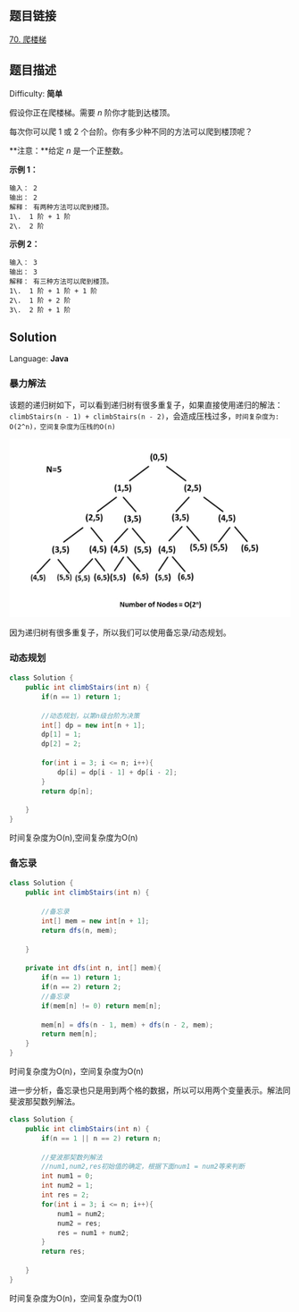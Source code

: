 ## 题目链接

[70\. 爬楼梯](https://leetcode-cn.com/problems/climbing-stairs/)

## 题目描述

Difficulty: **简单**

假设你正在爬楼梯。需要 _n_ 阶你才能到达楼顶。

每次你可以爬 1 或 2 个台阶。你有多少种不同的方法可以爬到楼顶呢？

**注意：**给定 _n_ 是一个正整数。

**示例 1：**

```
输入： 2
输出： 2
解释： 有两种方法可以爬到楼顶。
1\.  1 阶 + 1 阶
2\.  2 阶
```

**示例 2：**

```
输入： 3
输出： 3
解释： 有三种方法可以爬到楼顶。
1\.  1 阶 + 1 阶 + 1 阶
2\.  1 阶 + 2 阶
3\.  2 阶 + 1 阶
```

## Solution

Language: **Java**

### 暴力解法

该题的递归树如下，可以看到递归树有很多重复子，如果直接使用递归的解法：`climbStairs(n - 1) + climbStairs(n - 2)`，会造成压栈过多，`时间复杂度为: O(2^n)，空间复杂度为压栈的O(n)`

![爬楼梯.jpg](../../_img/爬楼梯.jpg)

因为递归树有很多重复子，所以我们可以使用备忘录/动态规划。

### 动态规划

```java
class Solution {
    public int climbStairs(int n) {
        if(n == 1) return 1;

        //动态规划，以第n级台阶为决策
        int[] dp = new int[n + 1];
        dp[1] = 1;
        dp[2] = 2;

        for(int i = 3; i <= n; i++){
            dp[i] = dp[i - 1] + dp[i - 2];
        }
        return dp[n];

    }
}
```

时间复杂度为O(n),空间复杂度为O(n)

### 备忘录

```java
class Solution {
    public int climbStairs(int n) {

        //备忘录
        int[] mem = new int[n + 1];
        return dfs(n, mem);

    }

    private int dfs(int n, int[] mem){
        if(n == 1) return 1;
        if(n == 2) return 2;
        //备忘录
        if(mem[n] != 0) return mem[n];

        mem[n] = dfs(n - 1, mem) + dfs(n - 2, mem);
        return mem[n];
    }
}​
```

时间复杂度为O(n)，空间复杂度为O(n)

进一步分析，备忘录也只是用到两个格的数据，所以可以用两个变量表示。解法同斐波那契数列解法。

```java
class Solution {
    public int climbStairs(int n) {
        if(n == 1 || n == 2) return n;

        //斐波那契数列解法
        //num1,num2,res初始值的确定，根据下面num1 = num2等来判断
        int num1 = 0;
        int num2 = 1;
        int res = 2;
        for(int i = 3; i <= n; i++){
            num1 = num2;
            num2 = res;
            res = num1 + num2;
        }
        return res;

    }
}
```

时间复杂度为O(n)，空间复杂度为O(1)